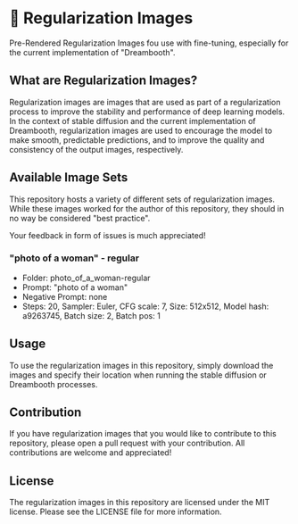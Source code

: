 # 🌄 Regularization Images
Pre-Rendered Regularization Images fou use with fine-tuning, especially for the current implementation of "Dreambooth".

## What are Regularization Images?
Regularization images are images that are used as part of a regularization process to improve the stability and performance of deep learning models. In the context of stable diffusion and the current implementation of Dreambooth, regularization images are used to encourage the model to make smooth, predictable predictions, and to improve the quality and consistency of the output images, respectively.

## Available Image Sets
This repository hosts a variety of different sets of regularization images. While these images worked for the author of this repository, they should in no way be considered "best practice".

Your feedback in form of issues is much appreciated!

### "photo of a woman" - regular

* Folder: photo_of_a_woman-regular
* Prompt: "photo of a woman"
* Negative Prompt: none
* Steps: 20, Sampler: Euler, CFG scale: 7, Size: 512x512, Model hash: a9263745, Batch size: 2, Batch pos: 1

## Usage
To use the regularization images in this repository, simply download the images and specify their location when running the stable diffusion or Dreambooth processes.

## Contribution
If you have regularization images that you would like to contribute to this repository, please open a pull request with your contribution. All contributions are welcome and appreciated!

## License
The regularization images in this repository are licensed under the MIT license. Please see the LICENSE file for more information.
